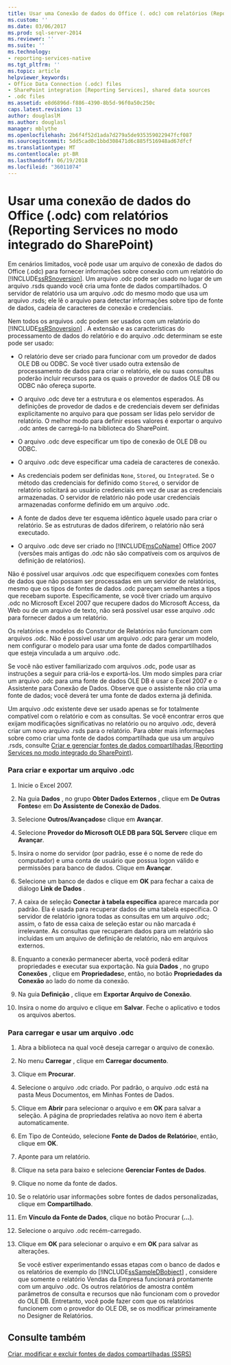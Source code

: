 ```yaml
---
title: Usar uma Conexão de dados do Office (. odc) com relatórios (Reporting Services no modo integrado do SharePoint) | Microsoft Docs
ms.custom: ''
ms.date: 03/06/2017
ms.prod: sql-server-2014
ms.reviewer: ''
ms.suite: ''
ms.technology:
- reporting-services-native
ms.tgt_pltfrm: ''
ms.topic: article
helpviewer_keywords:
- Office Data Connection (.odc) files
- SharePoint integration [Reporting Services], shared data sources
- .odc files
ms.assetid: e8d6896d-f886-4390-8b5d-96f0a50c250c
caps.latest.revision: 13
author: douglaslM
ms.author: douglasl
manager: mblythe
ms.openlocfilehash: 2b6f4f52d1ada7d279a5de935359022947fcf087
ms.sourcegitcommit: 5dd5cad0c1bbd308471d6c885f516948ad67dfcf
ms.translationtype: MT
ms.contentlocale: pt-BR
ms.lasthandoff: 06/19/2018
ms.locfileid: "36011074"
---
```

# <a name="use-an-office-data-connection-odc-with-reports-reporting-services-in-sharepoint-integrated-mode"></a>Usar uma conexão de dados do Office (.odc) com relatórios (Reporting Services no modo integrado do SharePoint)
  Em cenários limitados, você pode usar um arquivo de conexão de dados do Office (.odc) para fornecer informações sobre conexão com um relatório do [!INCLUDE[ssRSnoversion](../../includes/ssrsnoversion-md.md)]. Um arquivo .odc pode ser usado no lugar de um arquivo .rsds quando você cria uma fonte de dados compartilhados. O servidor de relatório usa um arquivo .odc do mesmo modo que usa um arquivo .rsds; ele lê o arquivo para detectar informações sobre tipo de fonte de dados, cadeia de caracteres de conexão e credenciais.  
  
 Nem todos os arquivos .odc podem ser usados com um relatório do [!INCLUDE[ssRSnoversion](../../includes/ssrsnoversion-md.md)] . A extensão e as características do processamento de dados do relatório e do arquivo .odc determinam se este pode ser usado:  
  
-   O relatório deve ser criado para funcionar com um provedor de dados OLE DB ou ODBC. Se você tiver usado outra extensão de processamento de dados para criar o relatório, ele ou suas consultas poderão incluir recursos para os quais o provedor de dados OLE DB ou ODBC não ofereça suporte.  
  
-   O arquivo .odc deve ter a estrutura e os elementos esperados. As definições de provedor de dados e de credenciais devem ser definidas explicitamente no arquivo para que possam ser lidas pelo servidor de relatório. O melhor modo para definir esses valores é exportar o arquivo .odc antes de carregá-lo na biblioteca do SharePoint.  
  
-   O arquivo .odc deve especificar um tipo de conexão de OLE DB ou ODBC.  
  
-   O arquivo .odc deve especificar uma cadeia de caracteres de conexão.  
  
-   As credenciais podem ser definidas `None`, `Stored`, ou `Integrated`. Se o método das credenciais for definido como `Stored`, o servidor de relatório solicitará ao usuário credenciais em vez de usar as credenciais armazenadas. O servidor de relatório não pode usar credenciais armazenadas conforme definido em um arquivo .odc.  
  
-   A fonte de dados deve ter esquema idêntico àquele usado para criar o relatório. Se as estruturas de dados diferirem, o relatório não será executado.  
  
-   O arquivo .odc deve ser criado no [!INCLUDE[msCoName](../../includes/msconame-md.md)] Office 2007 (versões mais antigas do .odc não são compatíveis com os arquivos de definição de relatórios).  
  
 Não é possível usar arquivos .odc que especifiquem conexões com fontes de dados que não possam ser processadas em um servidor de relatórios, mesmo que os tipos de fontes de dados .odc pareçam semelhantes a tipos que recebam suporte. Especificamente, se você tiver criado um arquivo .odc no Microsoft Excel 2007 que recupere dados do Microsoft Access, da Web ou de um arquivo de texto, não será possível usar esse arquivo .odc para fornecer dados a um relatório.  
  
 Os relatórios e modelos do Construtor de Relatórios não funcionam com arquivos .odc. Não é possível usar um arquivo .odc para gerar um modelo, nem configurar o modelo para usar uma fonte de dados compartilhados que esteja vinculada a um arquivo .odc.  
  
 Se você não estiver familiarizado com arquivos .odc, pode usar as instruções a seguir para criá-los e exportá-los. Um modo simples para criar um arquivo .odc para uma fonte de dados OLE DB é usar o Excel 2007 e o Assistente para Conexão de Dados. Observe que o assistente não cria uma fonte de dados; você deverá ter uma fonte de dados externa já definida.  
  
 Um arquivo .odc existente deve ser usado apenas se for totalmente compatível com o relatório e com as consultas. Se você encontrar erros que exijam modificações significativas no relatório ou no arquivo .odc, deverá criar um novo arquivo .rsds para o relatório. Para obter mais informações sobre como criar uma fonte de dados compartilhada que usa um arquivo .rsds, consulte [Criar e gerenciar fontes de dados compartilhadas &#40;Reporting Services no modo integrado do SharePoint&#41;](../create-manage-shared-data-sources-reporting-services-sharepoint-integrated-mode.md).  
  
### <a name="to-create-and-export-an-odc-file"></a>Para criar e exportar um arquivo .odc  
  
1.  Inicie o Excel 2007.  
  
2.  Na guia **Dados** , no grupo **Obter Dados Externos** , clique em **De Outras Fontes**e em **Do Assistente de Conexão de Dados**.  
  
3.  Selecione **Outros/Avançados**e clique em **Avançar**.  
  
4.  Selecione **Provedor do Microsoft OLE DB para SQL Server**e clique em **Avançar**.  
  
5.  Insira o nome do servidor (por padrão, esse é o nome de rede do computador) e uma conta de usuário que possua logon válido e permissões para banco de dados. Clique em **Avançar**.  
  
6.  Selecione um banco de dados e clique em **OK** para fechar a caixa de diálogo **Link de Dados** .  
  
7.  A caixa de seleção **Conectar à tabela específica** aparece marcada por padrão. Ela é usada para recuperar dados de uma tabela específica. O servidor de relatório ignora todas as consultas em um arquivo .odc; assim, o fato de essa caixa de seleção estar ou não marcada é irrelevante. As consultas que recuperam dados para um relatório são incluídas em um arquivo de definição de relatório, não em arquivos externos.  
  
8.  Enquanto a conexão permanecer aberta, você poderá editar propriedades e executar sua exportação. Na guia **Dados** , no grupo **Conexões** , clique em **Propriedades**e, então, no botão **Propriedades da Conexão** ao lado do nome da conexão.  
  
9. Na guia **Definição** , clique em **Exportar Arquivo de Conexão**.  
  
10. Insira o nome do arquivo e clique em **Salvar**. Feche o aplicativo e todos os arquivos abertos.  
  
### <a name="to-upload-and-use-an-odc-file"></a>Para carregar e usar um arquivo .odc  
  
1.  Abra a biblioteca na qual você deseja carregar o arquivo de conexão.  
  
2.  No menu **Carregar** , clique em **Carregar documento**.  
  
3.  Clique em **Procurar**.  
  
4.  Selecione o arquivo .odc criado. Por padrão, o arquivo .odc está na pasta Meus Documentos, em Minhas Fontes de Dados.  
  
5.  Clique em **Abrir** para selecionar o arquivo e em **OK** para salvar a seleção. A página de propriedades relativa ao novo item é aberta automaticamente.  
  
6.  Em Tipo de Conteúdo, selecione **Fonte de Dados de Relatório**e, então, clique em **OK**.  
  
7.  Aponte para um relatório.  
  
8.  Clique na seta para baixo e selecione **Gerenciar Fontes de Dados**.  
  
9. Clique no nome da fonte de dados.  
  
10. Se o relatório usar informações sobre fontes de dados personalizadas, clique em **Compartilhado**.  
  
11. Em **Vínculo da Fonte de Dados**, clique no botão Procurar (**...**).  
  
12. Selecione o arquivo .odc recém-carregado.  
  
13. Clique em **OK** para selecionar o arquivo e em **OK** para salvar as alterações.  
  
     Se você estiver experimentando essas etapas com o banco de dados e os relatórios de exemplo do [!INCLUDE[ssSampleDBobject](../../includes/sssampledbobject-md.md)] , considere que somente o relatório Vendas da Empresa funcionará prontamente com um arquivo .odc. Os outros relatórios de amostra contêm parâmetros de consulta e recursos que não funcionam com o provedor do OLE DB. Entretanto, você pode fazer com que os relatórios funcionem com o provedor do OLE DB, se os modificar primeiramente no Designer de Relatórios.  
  
## <a name="see-also"></a>Consulte também  
 [Criar, modificar e excluir fontes de dados compartilhadas &#40;SSRS&#41;](create-modify-and-delete-shared-data-sources-ssrs.md)  
  
  